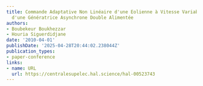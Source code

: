 ```yaml
---
title: Commande Adaptative Non Linéaire d'une Eolienne à Vitesse Variable Equipée
  d'une Génératrice Asynchrone Double Alimentée
authors:
- Boubekeur Boukhezzar
- Houria Siguerdidjane
date: '2010-04-01'
publishDate: '2025-04-28T20:44:02.238044Z'
publication_types:
- paper-conference
links:
- name: URL
  url: https://centralesupelec.hal.science/hal-00523743
---
```

